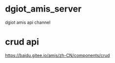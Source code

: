 # dgiot_amis_server
dgiot amis api channel

# crud api
https://baidu.gitee.io/amis/zh-CN/components/crud
